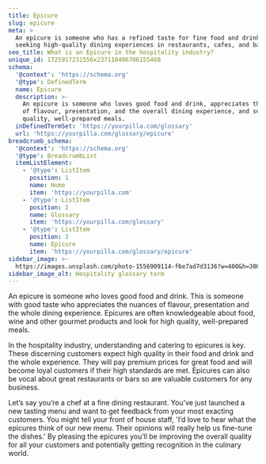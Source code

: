 ```yaml
---
title: Epicure
slug: epicure
meta: >
  An epicure is someone who has a refined taste for fine food and drink, often
  seeking high-quality dining experiences in restaurants, cafes, and bars.
seo_title: What is an Epicure in the hospitality industry?
unique_id: 1725917231556x237110496706155460
schema:
  '@context': 'https://schema.org'
  '@type': DefinedTerm
  name: Epicure
  description: >-
    An epicure is someone who loves good food and drink, appreciates the nuances
    of flavour, presentation, and the overall dining experience, and seeks high
    quality, well-prepared meals.
  inDefinedTermSet: 'https://yourpilla.com/glossary'
  url: 'https://yourpilla.com/glossary/epicure'
breadcrumb_schema:
  '@context': 'https://schema.org'
  '@type': BreadcrumbList
  itemListElement:
    - '@type': ListItem
      position: 1
      name: Home
      item: 'https://yourpilla.com'
    - '@type': ListItem
      position: 2
      name: Glossary
      item: 'https://yourpilla.com/glossary'
    - '@type': ListItem
      position: 3
      name: Epicure
      item: 'https://yourpilla.com/glossary/epicure'
sidebar_image: >-
  https://images.unsplash.com/photo-1556909114-f6e7ad7d3136?w=400&h=300&fit=crop&auto=format
sidebar_image_alt: Hospitality glossary term
---
```

An epicure is someone who loves good food and drink. This is someone with good taste who appreciates the nuances of flavour, presentation and the whole dining experience. Epicures are often knowledgeable about food, wine and other gourmet products and look for high quality, well-prepared meals.

In the hospitality industry, understanding and catering to epicures is key. These discerning customers expect high quality in their food and drink and the whole experience. They will pay premium prices for great food and will become loyal customers if their high standards are met. Epicures can also be vocal about great restaurants or bars so are valuable customers for any business.

Let’s say you’re a chef at a fine dining restaurant. You’ve just launched a new tasting menu and want to get feedback from your most exacting customers. You might tell your front of house staff, 'I’d love to hear what the epicures think of our new menu. Their opinions will really help us fine-tune the dishes.' By pleasing the epicures you’ll be improving the overall quality for all your customers and potentially getting recognition in the culinary world.
